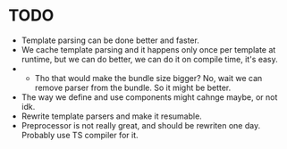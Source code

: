 # TODO

-   Template parsing can be done better and faster.
-   We cache template parsing and it happens only once per template at runtime, but we can do better, we can do it on compile time, it's easy.
-   -   Tho that would make the bundle size bigger? No, wait we can remove parser from the bundle. So it might be better.
-   The way we define and use components might cahnge maybe, or not idk.
-   Rewrite template parsers and make it resumable.
-   Preprocessor is not really great, and should be rewriten one day. Probably use TS compiler for it.
